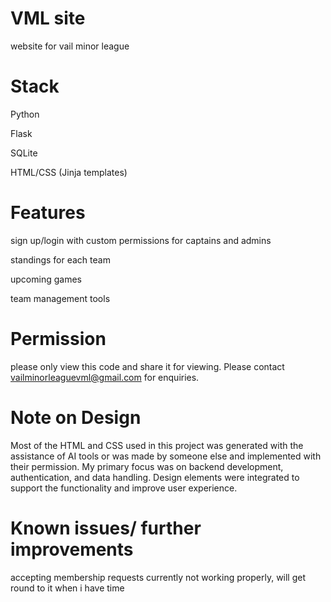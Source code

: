 # VML site

website for vail minor league

# Stack

Python

Flask

SQLite

HTML/CSS (Jinja templates)

# Features

sign up/login with custom permissions for captains and admins

standings for each team

upcoming games

team management tools

# Permission

please only view this code and share it for viewing. Please contact vailminorleaguevml@gmail.com for enquiries.

# Note on Design

Most of the HTML and CSS used in this project was generated with the assistance of AI tools or was made by someone else and implemented with their permission. My primary focus was on backend development, authentication, and data handling. Design elements were integrated to support the functionality and improve user experience.

# Known issues/ further improvements

accepting membership requests currently not working properly, will get round to it when i have time